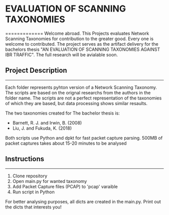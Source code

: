 # EVALUATION OF SCANNING TAXONOMIES #
=============
Welcome abroad. This Projects evaluates Network Scanning Taxonomies for contribution to the greater good. Every one is welcome to contributed. The project serves as the artifact delivery for the bachelors thesis "AN EVALUATION OF SCANNING TAXONOMIES AGAINST IBR TRAFFIC". The full research will be avialable soon.


## Project Description ##
---------------
Each folder represents pyhton version of a Network Scanning Taxonomy. The scripts are based on the orignal researchs from the authors in the folder name. The scripts are not a perfect representation of the taxonomies of which they are based, but data processing shows similar resaults. 

The two taxonomies created for The bachelor thesis is:
- Barnett, R. J. and Irwin, B. (2008)
- Liu, J. and Fukuda, K. (2018) 

Both scripts use Python and dpkt for fast packet capture parsing. 500MB of packet captures takes about 15-20 minutes to be analysed


## Instructions ## 
---------------
1. Clone repository
2. Open main.py for wanted taxonomy
3. Add Packet Capture files (PCAP) to 'pcap' varaible
4. Run script in Python

For better analysing purposes, all dicts are created in the main.py. Print out the dicts that interests you! 

